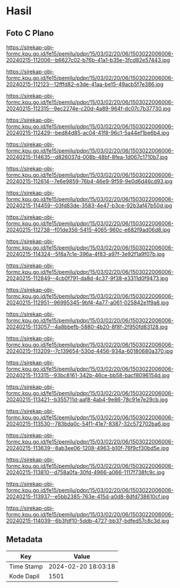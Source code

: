 # Hasil

## Foto C Plano

https://sirekap-obj-formc.kpu.go.id/fe15/pemilu/pdpr/15/03/02/20/06/1503022006006-20240215-112006--b6627c02-b76b-41a1-b35e-3fcd82e57443.jpg

https://sirekap-obj-formc.kpu.go.id/fe15/pemilu/pdpr/15/03/02/20/06/1503022006006-20240215-112123--12fffd82-e3de-41aa-be15-49acb5f7e386.jpg

https://sirekap-obj-formc.kpu.go.id/fe15/pemilu/pdpr/15/03/02/20/06/1503022006006-20240215-112315--9ec2274e-c20d-4a89-964f-dc07c7b37730.jpg

https://sirekap-obj-formc.kpu.go.id/fe15/pemilu/pdpr/15/03/02/20/06/1503022006006-20240215-112429--bed84d85-ac04-41f8-96c1-5a44ef1be6b4.jpg

https://sirekap-obj-formc.kpu.go.id/fe15/pemilu/pdpr/15/03/02/20/06/1503022006006-20240215-114635--d826037d-008b-48bf-8fea-1d067c1710b7.jpg

https://sirekap-obj-formc.kpu.go.id/fe15/pemilu/pdpr/15/03/02/20/06/1503022006006-20240215-112614--7e6e9859-76b4-46e9-9f59-9e0d6d46cd93.jpg

https://sirekap-obj-formc.kpu.go.id/fe15/pemilu/pdpr/15/03/02/20/06/1503022006006-20240215-114459--03fd83de-3583-4e47-b3ce-92b3af47b50d.jpg

https://sirekap-obj-formc.kpu.go.id/fe15/pemilu/pdpr/15/03/02/20/06/1503022006006-20240215-112738--f01de356-5415-4065-960c-e682f9ad06d8.jpg

https://sirekap-obj-formc.kpu.go.id/fe15/pemilu/pdpr/15/03/02/20/06/1503022006006-20240215-114324--5f8a7c1e-396a-4f83-a97f-3e92f1a9f07b.jpg

https://sirekap-obj-formc.kpu.go.id/fe15/pemilu/pdpr/15/03/02/20/06/1503022006006-20240215-112849--4cb0f791-da8d-4c37-9f38-e3311d0f9473.jpg

https://sirekap-obj-formc.kpu.go.id/fe15/pemilu/pdpr/15/03/02/20/06/1503022006006-20240215-112951--96995345-9bf4-4a77-a061-025842e1f9a8.jpg

https://sirekap-obj-formc.kpu.go.id/fe15/pemilu/pdpr/15/03/02/20/06/1503022006006-20240215-113057--4a8bbefb-5880-4b20-8f8f-2f950fd83128.jpg

https://sirekap-obj-formc.kpu.go.id/fe15/pemilu/pdpr/15/03/02/20/06/1503022006006-20240215-113209--7c139654-530d-4456-934a-60180680a370.jpg

https://sirekap-obj-formc.kpu.go.id/fe15/pemilu/pdpr/15/03/02/20/06/1503022006006-20240215-113315--93bc8161-342b-46ce-bb58-bacf8096154d.jpg

https://sirekap-obj-formc.kpu.go.id/fe15/pemilu/pdpr/15/03/02/20/06/1503022006006-20240215-113421--b355711d-aaf8-4ab4-9e86-78c91e7e29cb.jpg

https://sirekap-obj-formc.kpu.go.id/fe15/pemilu/pdpr/15/03/02/20/06/1503022006006-20240215-113530--783bda0c-54f1-41e7-8387-32c572702ba6.jpg

https://sirekap-obj-formc.kpu.go.id/fe15/pemilu/pdpr/15/03/02/20/06/1503022006006-20240215-113639--8ab3ee06-1208-4963-b10f-76f9cf30bd5e.jpg

https://sirekap-obj-formc.kpu.go.id/fe15/pemilu/pdpr/15/03/02/20/06/1503022006006-20240215-113810--d758a0fa-30fd-4966-a066-1117f738fc9c.jpg

https://sirekap-obj-formc.kpu.go.id/fe15/pemilu/pdpr/15/03/02/20/06/1503022006006-20240215-113937--e5bb2385-763e-415d-a0d8-8dfd738610cf.jpg

https://sirekap-obj-formc.kpu.go.id/fe15/pemilu/pdpr/15/03/02/20/06/1503022006006-20240215-114039--6b3fdf10-5ddb-4727-bb37-bdfed57c8c3d.jpg


## Metadata

| Key        | Value               |
| ---------- | ------------------- |
| Time Stamp | 2024-02-20 18:03:18 |
| Kode Dapil | 1501                |



